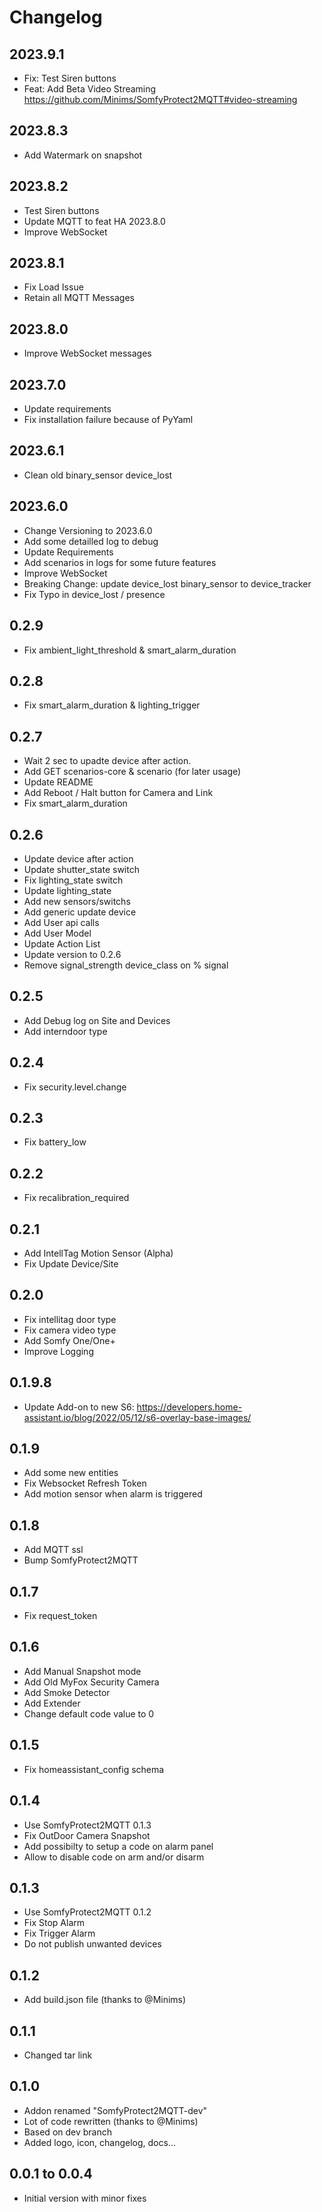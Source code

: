 # Changelog

## 2023.9.1

- Fix: Test Siren buttons
- Feat: Add Beta Video Streaming
  https://github.com/Minims/SomfyProtect2MQTT#video-streaming

## 2023.8.3

- Add Watermark on snapshot

## 2023.8.2

- Test Siren buttons
- Update MQTT to feat HA 2023.8.0
- Improve WebSocket

## 2023.8.1

- Fix Load Issue
- Retain all MQTT Messages

## 2023.8.0

- Improve WebSocket messages

## 2023.7.0

- Update requirements
- Fix installation failure because of PyYaml

## 2023.6.1

- Clean old binary_sensor device_lost

## 2023.6.0

- Change Versioning to 2023.6.0
- Add some detailled log to debug
- Update Requirements
- Add scenarios in logs for some future features
- Improve WebSocket
- Breaking Change: update device_lost binary_sensor to device_tracker
- Fix Typo in device_lost / presence

## 0.2.9

- Fix ambient_light_threshold & smart_alarm_duration

## 0.2.8

- Fix smart_alarm_duration & lighting_trigger

## 0.2.7

- Wait 2 sec to upadte device after action.
- Add GET scenarios-core & scenario (for later usage)
- Update README
- Add Reboot / Halt button for Camera and Link
- Fix smart_alarm_duration

## 0.2.6

- Update device after action
- Update shutter_state switch
- Fix lighting_state switch
- Update lighting_state
- Add new sensors/switchs
- Add generic update device
- Add User api calls
- Add User Model
- Update Action List
- Update version to 0.2.6
- Remove signal_strength device_class on % signal

## 0.2.5

- Add Debug log on Site and Devices
- Add interndoor type

## 0.2.4

- Fix security.level.change

## 0.2.3

- Fix battery_low

## 0.2.2

- Fix recalibration_required

## 0.2.1

- Add IntellTag Motion Sensor (Alpha)
- Fix Update Device/Site

## 0.2.0

- Fix intellitag door type
- Fix camera video type
- Add Somfy One/One+
- Improve Logging

## 0.1.9.8

- Update Add-on to new S6: https://developers.home-assistant.io/blog/2022/05/12/s6-overlay-base-images/

## 0.1.9

- Add some new entities
- Fix Websocket Refresh Token
- Add motion sensor when alarm is triggered

## 0.1.8

- Add MQTT ssl
- Bump SomfyProtect2MQTT

## 0.1.7

- Fix request_token

## 0.1.6

- Add Manual Snapshot mode
- Add Old MyFox Security Camera
- Add Smoke Detector
- Add Extender
- Change default code value to 0

## 0.1.5

- Fix homeassistant_config schema

## 0.1.4

- Use SomfyProtect2MQTT 0.1.3
- Fix OutDoor Camera Snapshot
- Add possibilty to setup a code on alarm panel
- Allow to disable code on arm and/or disarm

## 0.1.3

- Use SomfyProtect2MQTT 0.1.2
- Fix Stop Alarm
- Fix Trigger Alarm
- Do not publish unwanted devices

## 0.1.2

- Add build.json file (thanks to @Minims)

## 0.1.1

- Changed tar link

## 0.1.0

- Addon renamed "SomfyProtect2MQTT-dev"
- Lot of code rewritten (thanks to @Minims)
- Based on dev branch
- Added logo, icon, changelog, docs...

## 0.0.1 to 0.0.4

- Initial version with minor fixes
